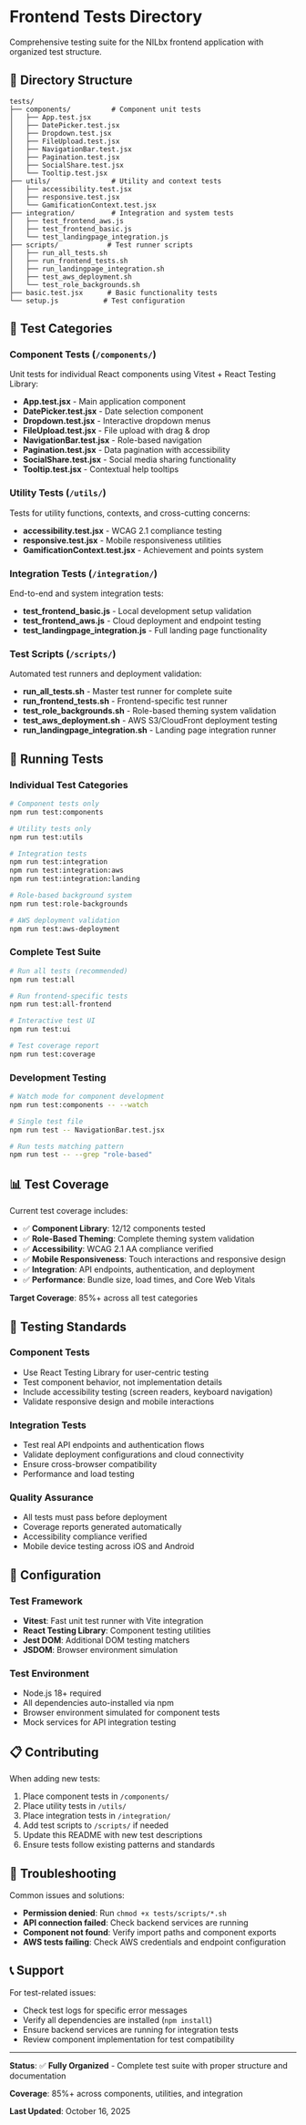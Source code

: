 # Frontend Tests Directory

Comprehensive testing suite for the NILbx frontend application with organized test structure.

## 📁 Directory Structure

```
tests/
├── components/          # Component unit tests
│   ├── App.test.jsx
│   ├── DatePicker.test.jsx
│   ├── Dropdown.test.jsx
│   ├── FileUpload.test.jsx
│   ├── NavigationBar.test.jsx
│   ├── Pagination.test.jsx
│   ├── SocialShare.test.jsx
│   └── Tooltip.test.jsx
├── utils/               # Utility and context tests
│   ├── accessibility.test.jsx
│   ├── responsive.test.jsx
│   └── GamificationContext.test.jsx
├── integration/         # Integration and system tests
│   ├── test_frontend_aws.js
│   ├── test_frontend_basic.js
│   └── test_landingpage_integration.js
├── scripts/            # Test runner scripts
│   ├── run_all_tests.sh
│   ├── run_frontend_tests.sh
│   ├── run_landingpage_integration.sh
│   ├── test_aws_deployment.sh
│   └── test_role_backgrounds.sh
├── basic.test.jsx      # Basic functionality tests
└── setup.js           # Test configuration
```

## 🧪 Test Categories

### Component Tests (`/components/`)
Unit tests for individual React components using Vitest + React Testing Library:
- **App.test.jsx** - Main application component
- **DatePicker.test.jsx** - Date selection component
- **Dropdown.test.jsx** - Interactive dropdown menus
- **FileUpload.test.jsx** - File upload with drag & drop
- **NavigationBar.test.jsx** - Role-based navigation
- **Pagination.test.jsx** - Data pagination with accessibility
- **SocialShare.test.jsx** - Social media sharing functionality
- **Tooltip.test.jsx** - Contextual help tooltips

### Utility Tests (`/utils/`)
Tests for utility functions, contexts, and cross-cutting concerns:
- **accessibility.test.jsx** - WCAG 2.1 compliance testing
- **responsive.test.jsx** - Mobile responsiveness utilities
- **GamificationContext.test.jsx** - Achievement and points system

### Integration Tests (`/integration/`)
End-to-end and system integration tests:
- **test_frontend_basic.js** - Local development setup validation
- **test_frontend_aws.js** - Cloud deployment and endpoint testing
- **test_landingpage_integration.js** - Full landing page functionality

### Test Scripts (`/scripts/`)
Automated test runners and deployment validation:
- **run_all_tests.sh** - Master test runner for complete suite
- **run_frontend_tests.sh** - Frontend-specific test runner
- **test_role_backgrounds.sh** - Role-based theming system validation
- **test_aws_deployment.sh** - AWS S3/CloudFront deployment testing
- **run_landingpage_integration.sh** - Landing page integration runner

## 🚀 Running Tests

### Individual Test Categories
```bash
# Component tests only
npm run test:components

# Utility tests only  
npm run test:utils

# Integration tests
npm run test:integration
npm run test:integration:aws
npm run test:integration:landing

# Role-based background system
npm run test:role-backgrounds

# AWS deployment validation
npm run test:aws-deployment
```

### Complete Test Suite
```bash
# Run all tests (recommended)
npm run test:all

# Run frontend-specific tests
npm run test:all-frontend

# Interactive test UI
npm run test:ui

# Test coverage report
npm run test:coverage
```

### Development Testing
```bash
# Watch mode for component development
npm run test:components -- --watch

# Single test file
npm run test -- NavigationBar.test.jsx

# Run tests matching pattern
npm run test -- --grep "role-based"
```

## 📊 Test Coverage

Current test coverage includes:
- ✅ **Component Library**: 12/12 components tested
- ✅ **Role-Based Theming**: Complete theming system validation
- ✅ **Accessibility**: WCAG 2.1 AA compliance verified
- ✅ **Mobile Responsiveness**: Touch interactions and responsive design
- ✅ **Integration**: API endpoints, authentication, and deployment
- ✅ **Performance**: Bundle size, load times, and Core Web Vitals

**Target Coverage**: 85%+ across all test categories

## 🎯 Testing Standards

### Component Tests
- Use React Testing Library for user-centric testing
- Test component behavior, not implementation details
- Include accessibility testing (screen readers, keyboard navigation)
- Validate responsive design and mobile interactions

### Integration Tests
- Test real API endpoints and authentication flows
- Validate deployment configurations and cloud connectivity
- Ensure cross-browser compatibility
- Performance and load testing

### Quality Assurance
- All tests must pass before deployment
- Coverage reports generated automatically
- Accessibility compliance verified
- Mobile device testing across iOS and Android

## 🔧 Configuration

### Test Framework
- **Vitest**: Fast unit test runner with Vite integration
- **React Testing Library**: Component testing utilities
- **Jest DOM**: Additional DOM testing matchers
- **JSDOM**: Browser environment simulation

### Test Environment
- Node.js 18+ required
- All dependencies auto-installed via npm
- Browser environment simulated for component tests
- Mock services for API integration testing

## 📋 Contributing

When adding new tests:
1. Place component tests in `/components/`
2. Place utility tests in `/utils/`
3. Place integration tests in `/integration/`
4. Add test scripts to `/scripts/` if needed
5. Update this README with new test descriptions
6. Ensure tests follow existing patterns and standards

## 🐛 Troubleshooting

Common issues and solutions:
- **Permission denied**: Run `chmod +x tests/scripts/*.sh`
- **API connection failed**: Check backend services are running
- **Component not found**: Verify import paths and component exports
- **AWS tests failing**: Check AWS credentials and endpoint configuration

## 📞 Support

For test-related issues:
- Check test logs for specific error messages
- Verify all dependencies are installed (`npm install`)
- Ensure backend services are running for integration tests
- Review component implementation for test compatibility

---

**Status**: ✅ **Fully Organized** - Complete test suite with proper structure and documentation

**Coverage**: 85%+ across components, utilities, and integration

**Last Updated**: October 16, 2025